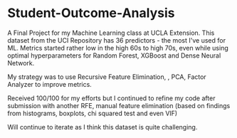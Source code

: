 # Student-Outcome-Analysis
A Final Project for my Machine Learning class at UCLA Extension.
This dataset from the UCI Repository has 36 predictors - the most I've used for ML. Metrics started rather low in the high 60s to high 70s, even while using optimal hyperparameters for Random Forest, XGBoost and Dense Neural Network.

My strategy was to use Recursive Feature Elimination, , PCA, Factor Analyzer to improve metrics.

Received 100/100 for my efforts but I continued to refine my code after submission with another RFE, manual feature elimination (based on findings from histograms, boxplots, chi squared test and even VIF)

Will continue to iterate as I think this dataset is quite challenging.

